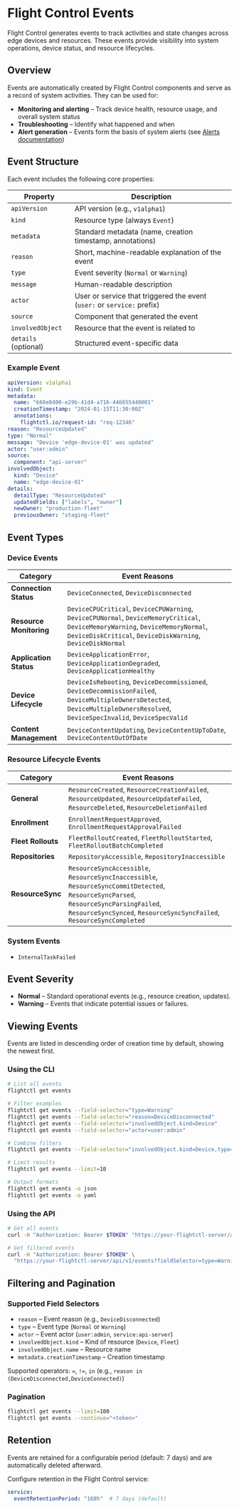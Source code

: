# Flight Control Events

Flight Control generates events to track activities and state changes across edge devices and resources. These events provide visibility into system operations, device status, and resource lifecycles.

## Overview

Events are automatically created by Flight Control components and serve as a record of system activities. They can be used for:

- **Monitoring and alerting** – Track device health, resource usage, and overall system status  
- **Troubleshooting** – Identify what happened and when  
- **Alert generation** – Events form the basis of system alerts (see [Alerts documentation](alerts.md))  

## Event Structure

Each event includes the following core properties:

| Property              | Description                                                                                 |
|-----------------------|---------------------------------------------------------------------------------------------|
| `apiVersion`          | API version (e.g., `v1alpha1`)                                                              |
| `kind`                | Resource type (always `Event`)                                                              |
| `metadata`            | Standard metadata (name, creation timestamp, annotations)                                   |
| `reason`              | Short, machine-readable explanation of the event                                           |
| `type`                | Event severity (`Normal` or `Warning`)                                                      |
| `message`             | Human-readable description                                                                 |
| `actor`               | User or service that triggered the event (`user:` or `service:` prefix)                     |
| `source`              | Component that generated the event                                                          |
| `involvedObject`      | Resource that the event is related to                                                       |
| `details` (optional)  | Structured event-specific data                                                              |

### Example Event

```yaml
apiVersion: v1alpha1
kind: Event
metadata:
  name: "660e8400-e29b-41d4-a716-446655440001"
  creationTimestamp: "2024-01-15T11:30:00Z"
  annotations:
    flightctl.io/request-id: "req-12346"
reason: "ResourceUpdated"
type: "Normal"
message: "Device 'edge-device-01' was updated"
actor: "user:admin"
source:
  component: "api-server"
involvedObject:
  kind: "Device"
  name: "edge-device-01"
details:
  detailType: "ResourceUpdated"
  updatedFields: ["labels", "owner"]
  newOwner: "production-fleet"
  previousOwner: "staging-fleet"
```

## Event Types

### Device Events

| Category              | Event Reasons                                                                                     |
|-----------------------|--------------------------------------------------------------------------------------------------|
| **Connection Status** | `DeviceConnected`, `DeviceDisconnected`                                                          |
| **Resource Monitoring** | `DeviceCPUCritical`, `DeviceCPUWarning`, `DeviceCPUNormal`, `DeviceMemoryCritical`, `DeviceMemoryWarning`, `DeviceMemoryNormal`, `DeviceDiskCritical`, `DeviceDiskWarning`, `DeviceDiskNormal` |
| **Application Status** | `DeviceApplicationError`, `DeviceApplicationDegraded`, `DeviceApplicationHealthy`              |
| **Device Lifecycle**  | `DeviceIsRebooting`, `DeviceDecommissioned`, `DeviceDecommissionFailed`, `DeviceMultipleOwnersDetected`, `DeviceMultipleOwnersResolved`, `DeviceSpecInvalid`, `DeviceSpecValid` |
| **Content Management** | `DeviceContentUpdating`, `DeviceContentUpToDate`, `DeviceContentOutOfDate`                     |

### Resource Lifecycle Events

| Category               | Event Reasons                                                                                  |
|------------------------|------------------------------------------------------------------------------------------------|
| **General**           | `ResourceCreated`, `ResourceCreationFailed`, `ResourceUpdated`, `ResourceUpdateFailed`, `ResourceDeleted`, `ResourceDeletionFailed` |
| **Enrollment**        | `EnrollmentRequestApproved`, `EnrollmentRequestApprovalFailed`                                 |
| **Fleet Rollouts**    | `FleetRolloutCreated`, `FleetRolloutStarted`, `FleetRolloutBatchCompleted`                     |
| **Repositories**      | `RepositoryAccessible`, `RepositoryInaccessible`                                              |
| **ResourceSync**      | `ResourceSyncAccessible`, `ResourceSyncInaccessible`, `ResourceSyncCommitDetected`, `ResourceSyncParsed`, `ResourceSyncParsingFailed`, `ResourceSyncSynced`, `ResourceSyncSyncFailed`, `ResourceSyncCompleted` |

### System Events

- `InternalTaskFailed`

## Event Severity

- **Normal** – Standard operational events (e.g., resource creation, updates).  
- **Warning** – Events that indicate potential issues or failures.  

## Viewing Events

Events are listed in descending order of creation time by default, showing the newest first.

### Using the CLI

```bash
# List all events
flightctl get events

# Filter examples
flightctl get events --field-selector="type=Warning"
flightctl get events --field-selector="reason=DeviceDisconnected"
flightctl get events --field-selector="involvedObject.kind=Device"
flightctl get events --field-selector="actor=user:admin"

# Combine filters
flightctl get events --field-selector="involvedObject.kind=Device,type=Warning"

# Limit results
flightctl get events --limit=10

# Output formats
flightctl get events -o json
flightctl get events -o yaml
```

### Using the API

```bash
# Get all events
curl -H "Authorization: Bearer $TOKEN" "https://your-flightctl-server/api/v1/events"

# Get filtered events
curl -H "Authorization: Bearer $TOKEN" \
  "https://your-flightctl-server/api/v1/events?fieldSelector=type=Warning&limit=10"
```

## Filtering and Pagination

### Supported Field Selectors

- `reason` – Event reason (e.g., `DeviceDisconnected`)  
- `type` – Event type (`Normal` or `Warning`)  
- `actor` – Event actor (`user:admin`, `service:api-server`)  
- `involvedObject.kind` – Kind of resource (`Device`, `Fleet`)  
- `involvedObject.name` – Resource name  
- `metadata.creationTimestamp` – Creation timestamp

Supported operators: `=`, `!=`, `in` (e.g., `reason in (DeviceDisconnected,DeviceConnected)`)

### Pagination

```bash
flightctl get events --limit=100
flightctl get events --continue="<token>"
```

## Retention

Events are retained for a configurable period (default: 7 days) and are automatically deleted afterward.

Configure retention in the Flight Control service:

```yaml
service:
  eventRetentionPeriod: "168h"  # 7 days (default)
```
